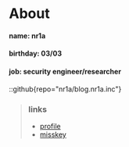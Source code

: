 # About
#### name: nr1a
#### birthday: 03/03
#### job: security engineer/researcher

::github{repo="nr1a/blog.nr1a.inc"}

> ### links
> - [profile](https://nr1a.inc)
> - [misskey](https://lo.nr1a.inc/@m)

